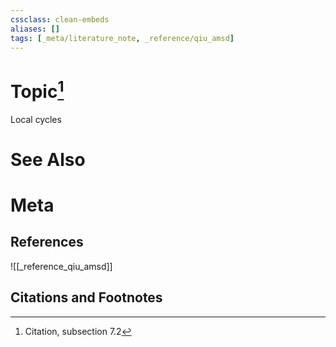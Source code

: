 ```yaml
---
cssclass: clean-embeds
aliases: []
tags: [_meta/literature_note, _reference/qiu_amsd]
---
```

# Topic[^1]
Local cycles

# See Also

# Meta
## References
![[_reference_qiu_amsd]]


## Citations and Footnotes
[^1]: Citation, subsection 7.2